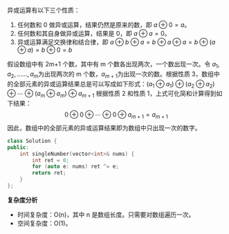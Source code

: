 异或运算有以下三个性质：
1. 任何数和 0 做异或运算，结果仍然是原来的数，即 $a \oplus 0=a$。
2. 任何数和其自身做异或运算，结果是 0，即 $a \oplus a=0$。
3. 异或运算满足交换律和结合律，即 $a \oplus b \oplus a=b \oplus a \oplus a=b \oplus (a \oplus a)=b \oplus0=b$

假设数组中有 2m+1 个数，其中有 m 个数各出现两次，一个数出现一次。令 $a_{1} ,a_{2}, \ldots…, a_{m}$为出现两次的 m 个数，$a_{m+1}$为出现一次的数。根据性质 3，数组中的全部元素的异或运算结果总是可以写成如下形式：$(a_{1} \oplus a_{1}) \oplus (a_{2} \oplus a_{2}) \oplus \cdots \oplus (a_{m} \oplus a_{m}) \oplus a_{m+1}$
根据性质 2 和性质 1，上式可化简和计算得到如下结果：
$$0 \oplus 0 \oplus \cdots \oplus 0 \oplus a_{m+1}=a_{m+1}$$
因此，数组中的全部元素的异或运算结果即为数组中只出现一次的数字。
```cpp
class Solution {
public:
    int singleNumber(vector<int>& nums) {
        int ret = 0;
        for (auto e: nums) ret ^= e;
        return ret;
    }
};
```

**复杂度分析**
-   时间复杂度：O(n)，其中 n 是数组长度。只需要对数组遍历一次。
-   空间复杂度：O(1)。